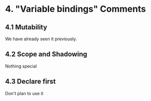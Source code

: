# 4. "Variable bindings" Comments

## 4.1 Mutability

We have already seen it previously.

## 4.2 Scope and Shadowing

Nothing special

## 4.3 Declare first

Don't plan to use it


